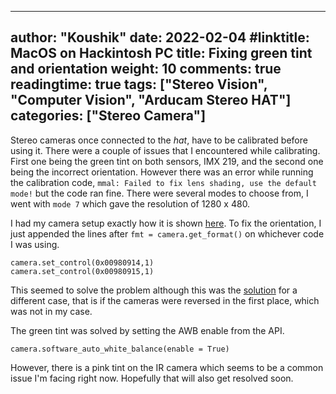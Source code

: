  ---
author: "Koushik"
date: 2022-02-04
#linktitle: MacOS on Hackintosh PC
title: Fixing green tint and orientation
weight: 10
comments: true
readingtime: true
tags: ["Stereo Vision", "Computer Vision", "Arducam Stereo HAT"]
categories: ["Stereo Camera"]
---

Stereo cameras once connected to the _hat_, have to be calibrated before using it. There were a couple of issues that I encountered while calibrating. First one being the green tint on both sensors, IMX 219, and the second one being the incorrect orientation. However there was an error while running the calibration code, `mmal: Failed to fix lens shading, use the default mode!` but the code ran fine. There were several modes to choose from, I went with `mode 7` which gave the resolution of 1280 x 480.

I had my camera setup exactly how it is shown [here](https://forum.arducam.com/t/several-problems-with-depth-mapping-need-to-fix-asap/1371/8).
To fix the orientation, I just appended the lines after `fmt = camera.get_format()` on whichever code I was using.
```
camera.set_control(0x00980914,1)
camera.set_control(0x00980915,1)
```
This seemed to solve the problem although this was the [solution](https://forum.arducam.com/t/python3-6-dm-video-py-is-upside-down/1356) for a different case, that is if the cameras were reversed in the first place, which was not in my case.

The green tint was solved by setting the AWB enable from the API.
```
camera.software_auto_white_balance(enable = True)
```
However, there is a pink tint on the IR camera which seems to be a common issue I'm facing right now. Hopefully that will also get resolved soon.